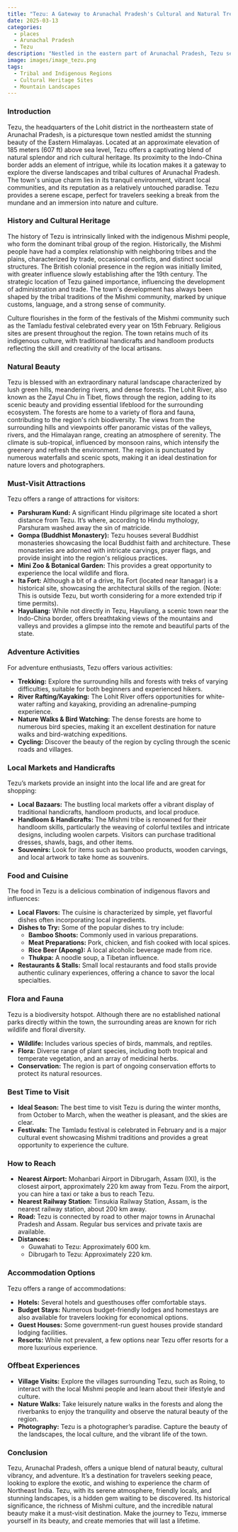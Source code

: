 ```yaml
---
title: "Tezu: A Gateway to Arunachal Pradesh's Cultural and Natural Treasures"
date: 2025-03-13
categories:
  - places
  - Arunachal Pradesh
  - Tezu
description: "Nestled in the eastern part of Arunachal Pradesh, Tezu serves as the administrative headquarters of the East Siang district. Known for its serene landscapes and proximity to the Tawang Monastery, Tezu offers a gateway to explore the rich cultural heritage and breathtaking natural beauty of the region. The Brahmaputra River flows nearby, adding to the picturesque charm of this border town."
image: images/image_tezu.png
tags: 
  - Tribal and Indigenous Regions
  - Cultural Heritage Sites
  - Mountain Landscapes
---
```



### **Introduction**

Tezu, the headquarters of the Lohit district in the northeastern state of Arunachal Pradesh, is a picturesque town nestled amidst the stunning beauty of the Eastern Himalayas. Located at an approximate elevation of 185 meters (607 ft) above sea level, Tezu offers a captivating blend of natural splendor and rich cultural heritage. Its proximity to the Indo-China border adds an element of intrigue, while its location makes it a gateway to explore the diverse landscapes and tribal cultures of Arunachal Pradesh. The town's unique charm lies in its tranquil environment, vibrant local communities, and its reputation as a relatively untouched paradise. Tezu provides a serene escape, perfect for travelers seeking a break from the mundane and an immersion into nature and culture.

### **History and Cultural Heritage**

The history of Tezu is intrinsically linked with the indigenous Mishmi people, who form the dominant tribal group of the region. Historically, the Mishmi people have had a complex relationship with neighboring tribes and the plains, characterized by trade, occasional conflicts, and distinct social structures. The British colonial presence in the region was initially limited, with greater influence slowly establishing after the 19th century. The strategic location of Tezu gained importance, influencing the development of administration and trade. The town's development has always been shaped by the tribal traditions of the Mishmi community, marked by unique customs, language, and a strong sense of community.

Culture flourishes in the form of the festivals of the Mishmi community such as the Tamladu festival celebrated every year on 15th February. Religious sites are present throughout the region. The town retains much of its indigenous culture, with traditional handicrafts and handloom products reflecting the skill and creativity of the local artisans. 

### **Natural Beauty**

Tezu is blessed with an extraordinary natural landscape characterized by lush green hills, meandering rivers, and dense forests. The Lohit River, also known as the Zayul Chu in Tibet, flows through the region, adding to its scenic beauty and providing essential lifeblood for the surrounding ecosystem.  The forests are home to a variety of flora and fauna, contributing to the region's rich biodiversity. The views from the surrounding hills and viewpoints offer panoramic vistas of the valleys, rivers, and the Himalayan range, creating an atmosphere of serenity. The climate is sub-tropical, influenced by monsoon rains, which intensify the greenery and refresh the environment. The region is punctuated by numerous waterfalls and scenic spots, making it an ideal destination for nature lovers and photographers.

### **Must-Visit Attractions**

Tezu offers a range of attractions for visitors:

*   **Parshuram Kund:** A significant Hindu pilgrimage site located a short distance from Tezu. It’s where, according to Hindu mythology, Parshuram washed away the sin of matricide. 
*   **Gompa (Buddhist Monastery):** Tezu houses several Buddhist monasteries showcasing the local Buddhist faith and architecture. These monasteries are adorned with intricate carvings, prayer flags, and provide insight into the region's religious practices.
*   **Mini Zoo & Botanical Garden:** This provides a great opportunity to experience the local wildlife and flora.
*   **Ita Fort:** Although a bit of a drive, Ita Fort (located near Itanagar) is a historical site, showcasing the architectural skills of the region. (Note: This is outside Tezu, but worth considering for a more extended trip if time permits).
*   **Hayuliang:** While not directly in Tezu, Hayuliang, a scenic town near the Indo-China border, offers breathtaking views of the mountains and valleys and provides a glimpse into the remote and beautiful parts of the state.

### **Adventure Activities**

For adventure enthusiasts, Tezu offers various activities:

*   **Trekking:** Explore the surrounding hills and forests with treks of varying difficulties, suitable for both beginners and experienced hikers.
*   **River Rafting/Kayaking:** The Lohit River offers opportunities for white-water rafting and kayaking, providing an adrenaline-pumping experience.
*   **Nature Walks & Bird Watching:** The dense forests are home to numerous bird species, making it an excellent destination for nature walks and bird-watching expeditions.
*   **Cycling:** Discover the beauty of the region by cycling through the scenic roads and villages.

### **Local Markets and Handicrafts**

Tezu’s markets provide an insight into the local life and are great for shopping:

*   **Local Bazaars:** The bustling local markets offer a vibrant display of traditional handicrafts, handloom products, and local produce.
*   **Handloom & Handicrafts:** The Mishmi tribe is renowned for their handloom skills, particularly the weaving of colorful textiles and intricate designs, including woolen carpets. Visitors can purchase traditional dresses, shawls, bags, and other items.
*   **Souvenirs:** Look for items such as bamboo products, wooden carvings, and local artwork to take home as souvenirs. 

### **Food and Cuisine**

The food in Tezu is a delicious combination of indigenous flavors and influences:

*   **Local Flavors:** The cuisine is characterized by simple, yet flavorful dishes often incorporating local ingredients.
*   **Dishes to Try:** Some of the popular dishes to try include:
    *   **Bamboo Shoots:** Commonly used in various preparations.
    *   **Meat Preparations:** Pork, chicken, and fish cooked with local spices.
    *   **Rice Beer (Apong):** A local alcoholic beverage made from rice.
    *   **Thukpa:** A noodle soup, a Tibetan influence.
*   **Restaurants & Stalls:** Small local restaurants and food stalls provide authentic culinary experiences, offering a chance to savor the local specialties.

### **Flora and Fauna**

Tezu is a biodiversity hotspot. Although there are no established national parks directly within the town, the surrounding areas are known for rich wildlife and floral diversity.

*   **Wildlife:** Includes various species of birds, mammals, and reptiles.
*   **Flora:** Diverse range of plant species, including both tropical and temperate vegetation, and an array of medicinal herbs.
*   **Conservation:** The region is part of ongoing conservation efforts to protect its natural resources.

### **Best Time to Visit**

*   **Ideal Season:** The best time to visit Tezu is during the winter months, from October to March, when the weather is pleasant, and the skies are clear.
*   **Festivals:** The Tamladu festival is celebrated in February and is a major cultural event showcasing Mishmi traditions and provides a great opportunity to experience the culture.

### **How to Reach**

*   **Nearest Airport:** Mohanbari Airport in Dibrugarh, Assam (IXI), is the closest airport, approximately 220 km away from Tezu. From the airport, you can hire a taxi or take a bus to reach Tezu.
*   **Nearest Railway Station:** Tinsukia Railway Station, Assam, is the nearest railway station, about 200 km away.
*   **Road:** Tezu is connected by road to other major towns in Arunachal Pradesh and Assam. Regular bus services and private taxis are available.
*   **Distances:**
    *   Guwahati to Tezu: Approximately 600 km.
    *   Dibrugarh to Tezu: Approximately 220 km.

### **Accommodation Options**

Tezu offers a range of accommodations:

*   **Hotels:** Several hotels and guesthouses offer comfortable stays.
*   **Budget Stays:** Numerous budget-friendly lodges and homestays are also available for travelers looking for economical options.
*   **Guest Houses:** Some government-run guest houses provide standard lodging facilities.
*   **Resorts:** While not prevalent, a few options near Tezu offer resorts for a more luxurious experience.

### **Offbeat Experiences**

*   **Village Visits:** Explore the villages surrounding Tezu, such as Roing, to interact with the local Mishmi people and learn about their lifestyle and culture.
*   **Nature Walks:** Take leisurely nature walks in the forests and along the riverbanks to enjoy the tranquility and observe the natural beauty of the region.
*   **Photography:** Tezu is a photographer’s paradise. Capture the beauty of the landscapes, the local culture, and the vibrant life of the town.

### **Conclusion**

Tezu, Arunachal Pradesh, offers a unique blend of natural beauty, cultural vibrancy, and adventure. It’s a destination for travelers seeking peace, looking to explore the exotic, and wishing to experience the charm of Northeast India. Tezu, with its serene atmosphere, friendly locals, and stunning landscapes, is a hidden gem waiting to be discovered. Its historical significance, the richness of Mishmi culture, and the incredible natural beauty make it a must-visit destination. Make the journey to Tezu, immerse yourself in its beauty, and create memories that will last a lifetime.


